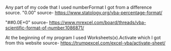 Any part of my code that I used numberFormat I got from a difference source.
"0.00"
source- https://www.statology.org/vba-percentage-format/

"##0.0E+0"
source- https://www.mrexcel.com/board/threads/vba-scientific-format-of-number.1086871/

At the beginning of my program I used Worksheets(x).Activate which I got from this website
source- https://trumpexcel.com/excel-vba/activate-sheet/
